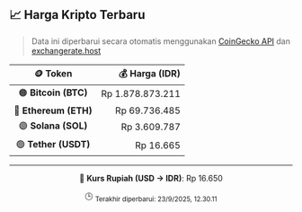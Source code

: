 

<!-- HARGA_KRIPTO -->
## 📈 Harga Kripto Terbaru

> Data ini diperbarui secara otomatis menggunakan [CoinGecko API](https://www.coingecko.com/) dan [exchangerate.host](https://exchangerate.host/)

<div align="center">

| 🪙 Token | 💰 Harga (IDR) |
|:------:|---------------:|
| 🟠 **Bitcoin (BTC)**   | Rp 1.878.873.211 |
| 🔵 **Ethereum (ETH)**  | Rp 69.736.485 |
| 🟣 **Solana (SOL)**    | Rp 3.609.787 |
| 🟢 **Tether (USDT)**   | Rp 16.665 |

---

💱 **Kurs Rupiah (USD → IDR)**: Rp 16.650

🕒 <sub>Terakhir diperbarui: 23/9/2025, 12.30.11</sub>

</div>
<!-- /HARGA_KRIPTO -->